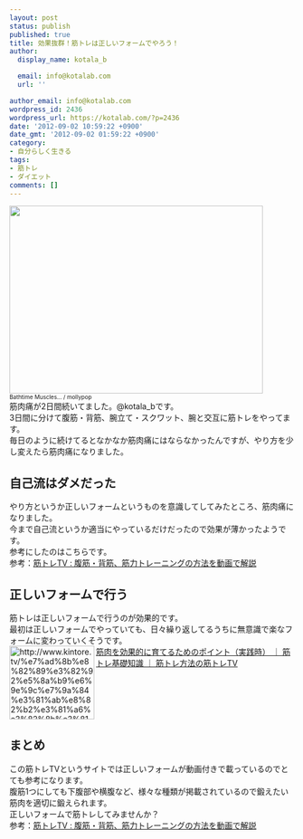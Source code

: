 ```yaml
---
layout: post
status: publish
published: true
title: 効果抜群！筋トレは正しいフォームでやろう！
author:
  display_name: kotala_b

  email: info@kotalab.com
  url: ''

author_email: info@kotalab.com
wordpress_id: 2436
wordpress_url: https://kotalab.com/?p=2436
date: '2012-09-02 10:59:22 +0900'
date_gmt: '2012-09-02 01:59:22 +0900'
category:
- 自分らしく生きる
tags:
- 筋トレ
- ダイエット
comments: []
---
```

<p><a href="https://kotalab.com/wp-content/uploads/muscle_120902.jpg" target="_blank"><img src="https://kotalab.com/wp-content/uploads/muscle_120902.jpg" alt="" title="muscle_120902" width="448" height="332" class="alignnone size-full wp-image-2441" /></a><br />
<span style="font-size:10px;">Bathtime Muscles...</a> / mollypop</span><br />
筋肉痛が2日間続いてました。@kotala_bです。<br />
3日間に分けて腹筋・背筋、腕立て・スクワット、腕と交互に筋トレをやってます。<br />
毎日のように続けてるとなかなか筋肉痛にはならなかったんですが、やり方を少し変えたら筋肉痛になりました。<br />
<!--more--></p>
<h2>自己流はダメだった</h2>
<p>やり方というか正しいフォームというものを意識してしてみたところ、筋肉痛になりました。<br />
今まで自己流というか適当にやっているだけだったので効果が薄かったようです。<br />
参考にしたのはこちらです。<br />
参考：<a href="http://www.kintore.tv/" target="_blank">筋トレTV : 腹筋・背筋、筋力トレーニングの方法を動画で解説</a></p>
<h2>正しいフォームで行う</h2>
<p>筋トレは正しいフォームで行うのが効果的です。<br />
最初は正しいフォームでやっていても、日々繰り返してるうちに無意識で楽なフォームに変わっていくそうです。<br />
<a href="http://www.kintore.tv/%e7%ad%8b%e8%82%89%e3%82%92%e5%8a%b9%e6%9e%9c%e7%9a%84%e3%81%ab%e8%82%b2%e3%81%a6%e3%82%8b%e3%81%9f%e3%82%81%e3%81%ae%e3%83%9d%e3%82%a4%e3%83%b3%e3%83%88%ef%bc%88%e5%ae%9f%e8%b7%b5%e6%99%82%ef%bc%89/" target="_blank"><img src="https://capture.heartrails.com/150x130?http://www.kintore.tv/%e7%ad%8b%e8%82%89%e3%82%92%e5%8a%b9%e6%9e%9c%e7%9a%84%e3%81%ab%e8%82%b2%e3%81%a6%e3%82%8b%e3%81%9f%e3%82%81%e3%81%ae%e3%83%9d%e3%82%a4%e3%83%b3%e3%83%88%ef%bc%88%e5%ae%9f%e8%b7%b5%e6%99%82%ef%bc%89/" alt="http://www.kintore.tv/%e7%ad%8b%e8%82%89%e3%82%92%e5%8a%b9%e6%9e%9c%e7%9a%84%e3%81%ab%e8%82%b2%e3%81%a6%e3%82%8b%e3%81%9f%e3%82%81%e3%81%ae%e3%83%9d%e3%82%a4%e3%83%b3%e3%83%88%ef%bc%88%e5%ae%9f%e8%b7%b5%e6%99%82%ef%bc%89/" width="150" height="130" align="left" /></a><a href="http://www.kintore.tv/%e7%ad%8b%e8%82%89%e3%82%92%e5%8a%b9%e6%9e%9c%e7%9a%84%e3%81%ab%e8%82%b2%e3%81%a6%e3%82%8b%e3%81%9f%e3%82%81%e3%81%ae%e3%83%9d%e3%82%a4%e3%83%b3%e3%83%88%ef%bc%88%e5%ae%9f%e8%b7%b5%e6%99%82%ef%bc%89/" target="_blank">筋肉を効果的に育てるためのポイント（実践時） ｜ 筋トレ基礎知識 ｜ 筋トレ方法の筋トレTV</a><br style="clear:both;" /></p>
<h2>まとめ</h2>
<p>この筋トレTVというサイトでは正しいフォームが動画付きで載っているのでとても参考になります。<br />
腹筋1つにしても下腹部や横腹など、様々な種類が掲載されているので鍛えたい筋肉を適切に鍛えられます。<br />
正しいフォームで筋トレしてみませんか？<br />
参考：<a href="http://www.kintore.tv/" target="_blank">筋トレTV : 腹筋・背筋、筋力トレーニングの方法を動画で解説</a></p>
